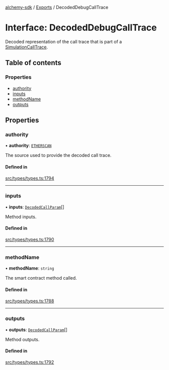 [alchemy-sdk](../README.md) / [Exports](../modules.md) / DecodedDebugCallTrace

# Interface: DecodedDebugCallTrace

Decoded representation of the call trace that is part of a
[SimulationCallTrace](SimulationCallTrace.md).

## Table of contents

### Properties

- [authority](DecodedDebugCallTrace.md#authority)
- [inputs](DecodedDebugCallTrace.md#inputs)
- [methodName](DecodedDebugCallTrace.md#methodname)
- [outputs](DecodedDebugCallTrace.md#outputs)

## Properties

### authority

• **authority**: [`ETHERSCAN`](../enums/DecodingAuthority.md#etherscan)

The source used to provide the decoded call trace.

#### Defined in

[src/types/types.ts:1794](https://github.com/alchemyplatform/alchemy-sdk-js/blob/bed7d71/src/types/types.ts#L1794)

___

### inputs

• **inputs**: [`DecodedCallParam`](DecodedCallParam.md)[]

Method inputs.

#### Defined in

[src/types/types.ts:1790](https://github.com/alchemyplatform/alchemy-sdk-js/blob/bed7d71/src/types/types.ts#L1790)

___

### methodName

• **methodName**: `string`

The smart contract method called.

#### Defined in

[src/types/types.ts:1788](https://github.com/alchemyplatform/alchemy-sdk-js/blob/bed7d71/src/types/types.ts#L1788)

___

### outputs

• **outputs**: [`DecodedCallParam`](DecodedCallParam.md)[]

Method outputs.

#### Defined in

[src/types/types.ts:1792](https://github.com/alchemyplatform/alchemy-sdk-js/blob/bed7d71/src/types/types.ts#L1792)
